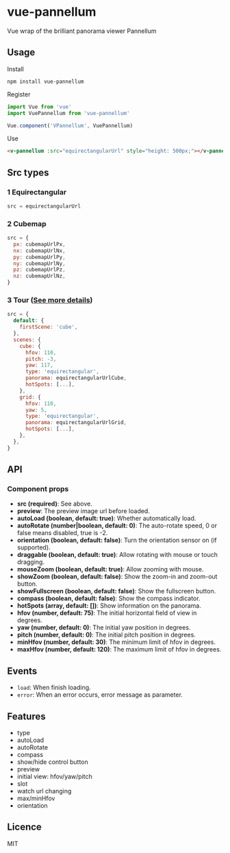 # vue-pannellum

Vue wrap of the brilliant panorama viewer Pannellum

## Usage
Install
```
npm install vue-pannellum
```

Register
```js
import Vue from 'vue'
import VuePannellum from 'vue-pannellum'

Vue.component('VPannellum', VuePannellum)
```

Use
```html
<v-pannellum :src="equirectangularUrl" style="height: 500px;"></v-pannellum>
```

## Src types

### 1 Equirectangular

  ```js
  src = equirectangularUrl
  ```

### 2 Cubemap

  ```js
  src = {
    px: cubemapUrlPx,
    nx: cubemapUrlNx,
    py: cubemapUrlPy,
    ny: cubemapUrlNy,
    pz: cubemapUrlPz,
    nz: cubemapUrlNz,
  }
  ```


### 3 Tour ([See more details](https://pannellum.org/documentation/examples/tour/))

```js
src = {
  default: {
    firstScene: 'cube',
  },
  scenes: {
    cube: {
      hfov: 110,
      pitch: -3,
      yaw: 117,
      type: 'equirectangular',
      panorama: equirectangularUrlCube,
      hotSpots: [...],
    },
    grid: {
      hfov: 110,
      yaw: 5,
      type: 'equirectangular',
      panorama: equirectangularUrlGrid,
      hotSpots: [...],
    },
  },
}
```

## API

### Component props

- **src (required)**: See above.
- **preview**: The preview image url before loaded.
- **autoLoad (boolean, default: true)**: Whether automatically load.
- **autoRotate (number|boolean, default: 0)**: The auto-rotate speed, 0 or false means disabled, true is -2.
- **orientation (boolean, default: false)**: Turn the orientation sensor on (if supported).
- **draggable (boolean, default: true)**: Allow rotating with mouse or touch dragging.
- **mouseZoom (boolean, default: true)**: Allow zooming with mouse.
- **showZoom (boolean, default: false)**: Show the zoom-in and zoom-out button.
- **showFullscreen (boolean, default: false)**: Show the fullscreen button.
- **compass (boolean, default: false)**: Show the compass indicator.
- **hotSpots (array, default: [])**: Show information on the panorama.
- **hfov (number, default: 75)**: The initial horizontal field of view in degrees.
- **yaw (number, default: 0)**: The initial yaw position in degrees.
- **pitch (number, default: 0)**: The initial pitch position in degrees.
- **minHfov (number, default: 30)**: The minimum limit of hfov in degrees.
- **maxHfov (number, default: 120)**: The maximum limit of hfov in degrees.

## Events

- `load`: When finish loading.
- `error`: When an error occurs, error message as parameter.

## Features
- type
- autoLoad
- autoRotate
- compass
- show/hide control button
- preview
- initial view: hfov/yaw/pitch
- slot
- watch url changing
- max/minHfov
- orientation

## Licence

MIT
